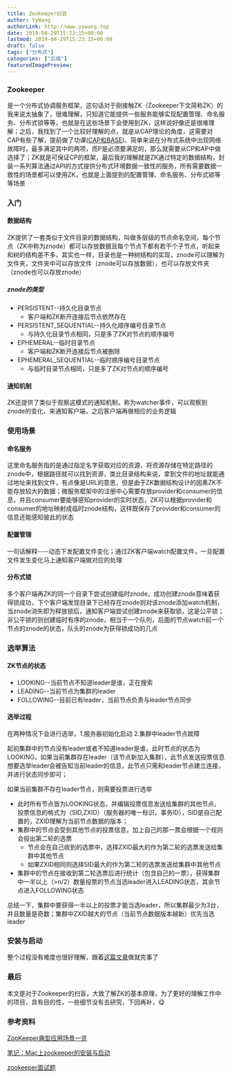 ```yaml
---
title: Zookeeper扫盲
author: YyWang
authorLink: http://www.yywang.top
date: 2019-08-29T15:23:15+08:00
lastmod: 2019-08-29T15:23:15+08:00
draft: false
tags: ["分布式"]
categories: ["后端"]
featuredImagePreview: 
---
```

### Zookeeper

是一个分布式协调服务框架，这句话对于刚接触ZK（Zookeeper下文简称ZK）的我来说太抽象了，很难理解，只知道它能提供一些服务能够实现配置管理、命名服务、分布式锁等等，也就是在这些场景下会使用到ZK，这样说好像还是很难理解；之后，我找到了一个比较好理解的点，就是从CAP理论的角度，这需要对CAP有些了解，提前做了功课([CAP和BASE](http://yywang.top/2019/08/26/CAP%E5%92%8CBASE/#more))，简单来说在分布式系统中出现网络故障时，最多满足其中的两项，而P是必须要满足的，那么就需要从CP和AP中做选择了；ZK就是可保证CP的框架，最后我的理解就是ZK通过特定的数据结构，封装一系列算法通过API的方式提供分布式环境数据一致性的服务，所有需要数据一致性的场景都可以使用ZK，也就是上面提到的配置管理、命名服务、分布式锁等等场景

### 入门
#### 数据结构
ZK提供了一套类似于文件目录的数据结构，叫做多层级的节点命名空间，每个节点（ZK中称为znode）都可以存放数据且每个节点下都有若干个子节点，听起来和树的结构差不多，其实也一样，目录也是一种树结构的实现，znode可以理解为文件夹，文件夹中可以存放文件（znode可以存放数据），也可以存放文件夹（znode也可以存放znode）

##### znode的类型
* PERSISTENT--持久化目录节点
	* 客户端和ZK断开连接后节点依然存在
* PERSISTENT_SEQUENTIAL--持久化顺序编号目录节点
	* 与持久化目录节点相同，只是多了ZK对节点的顺序编号
* EPHEMERAL--临时目录节点
	* 客户端和ZK断开连接后节点被删除
* EPHEMERAL_SEQUENTIAL--临时顺序编号目录节点
	* 与临时目录节点相同，只是多了ZK对节点的顺序编号 

#### 通知机制
ZK还提供了类似于观察这模式的通知机制，称为watcher事件，可以观察到znode的变化，来通知客户端，之后客户端再做相应的业务逻辑

### 使用场景
#### 命名服务
这里命名服务指的是通过指定名字获取对应的资源，将资源存储在特定路径的znode中，根据路径就可以找到资源，类比目录结构来说，拿到文件的地址就能通过地址来找到文件，有点像是URL的意思，但是由于ZK数据结构设计的因素ZK不能存放较大的数据；微服务框架中的注册中心需要存放provider和consumer的信息，并且consumer要能够感知provider的实时状态，ZK可以根据provider和consumer的地址映射成临时znode结构，这样既保存了provider和consumer的信息还能感知彼此的状态
#### 配置管理
一句话解释----动态下发配置文件变化；通过ZK客户端watch配置文件，一旦配置文件发生变化马上通知客户端做对应的处理
#### 分布式锁
多个客户端再ZK的同一个目录下尝试创建临时znode，成功创建znode意味着获得锁成功，下个客户端发现目录下已经存在znode则对该znode添加watch机制，当znode消失即为释放锁后，通知客户端尝试创建znode来获取锁，这是公平锁；非公平锁的则创建临时有序的znode，相当于一个队列，后面的节点watch前一个节点的znode的状态，队头的znode为获得锁成功的几点

### 选举算法
#### ZK节点的状态
* LOOKING--当前节点不知道leader是谁，正在搜索
* LEADING--当前节点为集群的leader
* FOLLOWING--目前已有leader，当前节点负责与leader节点同步

#### 选举过程
在两种情况下会进行选举，1.服务器初始化启动 2.集群中leader节点故障

起初集群中的节点没有leader或者不知道leader是谁，此时节点的状态为LOOKING，如果当前集群存在leader（该节点新加入集群），此节点发送投票信息想要选举leader会被告知当前leader的信息，此节点只需和leader节点建立连接，并进行状态同步即可；

如果当前集群不存在leader节点，则需要投票进行选举

* 此时所有节点皆为LOOKING状态，并编辑投票信息发送给集群的其他节点，投票信息的格式为（SID,ZXID）（服务器的唯一标识，事务ID），SID是自己配置的，ZXID理解为当前节点数据的版本；
* 集群中的节点会受到其他节点的投票信息，加上自己的那一票会根据一个规则会投出第二轮的选票
  * 节点会在自己收到的选票中，选择ZXID最大的作为第二轮的选票发送给集群中其他节点
  * 如果ZXID相同则选择SID最大的作为第二轮的选票发送给集群中其他节点
* 集群中的节点在接收到第二轮选票后进行统计（包含自己的一票），获得集群中一半以上（>n/2）数量投票的节点当选leader进入LEADING状态，其余节点进入FOLLOWING状态

总结一下，集群中要获得一半以上的投票才能当选leader，所以集群最少为3台，并且数量是奇数；集群中ZXID越大的节点（当前节点数据版本越新）优先当选leader

### 安装与启动
整个过程没有难度也很好理解，跟着[这篇文章](https://www.jianshu.com/p/5491d16e6abd)做就完事了

### 最后
本文是对于Zookeeper的扫盲，大致了解ZK的基本原理，为了更好的理解工作中的项目，具有目的性，一些细节没有去研究，下回再补，😋

### 参考资料
[ZooKeeper典型应用场景一览](http://jm.taobao.org/2011/10/08/1232/)

[笔记：Mac上zookeeper的安装与启动](https://www.jianshu.com/p/5491d16e6abd)

[zookeeper面试题](https://segmentfault.com/a/1190000014479433?utm_source=tag-newest)
